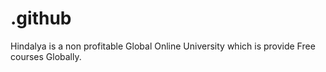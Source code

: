# .github
Hindalya is a non profitable Global Online University which is provide Free courses Globally.
